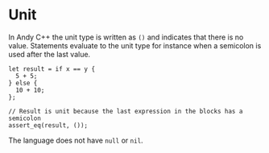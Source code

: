 # Unit

In Andy C++ the unit type is written as `()` and indicates that there is no value. Statements evaluate
to the unit type for instance when a semicolon is used after the last value.

```ndc
let result = if x == y {
  5 + 5;
} else {
  10 + 10;
};

// Result is unit because the last expression in the blocks has a semicolon
assert_eq(result, ());
```

The language does not have `null` or `nil`.
